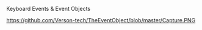 Keyboard Events & Event Objects

https://github.com/Verson-tech/TheEventObject/blob/master/Capture.PNG